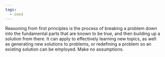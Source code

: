 ```yaml
---
tags:
  - seed
---
```

 Reasoning from first principles is the process of breaking a problem down into the fundamental parts that are known to be true, and then building up a solution from there. It can apply to effectively learning new topics, as well as generating new solutions to problems, or redefining a problem so an existing solution can be employed. Make no assumptions.
